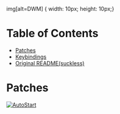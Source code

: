 img[alt=DWM] { width: 10px; height: 10px;}

# Table of Contents
- [Patches](#patches)
- [Keybindings](#keybindings)
- [Original README(suckless)](#original-readme)

# Patches
[![AutoStart](dwm.png)](https://dwm.suckless.org/patches/autostart/)